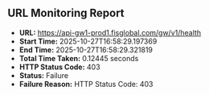 ## URL Monitoring Report

- **URL:** https://api-gw1-prod1.fisglobal.com/gw/v1/health
- **Start Time:** 2025-10-27T16:58:29.197369
- **End Time:** 2025-10-27T16:58:29.321819
- **Total Time Taken:** 0.12445 seconds
- **HTTP Status Code:** 403
- **Status:** Failure
- **Failure Reason:** HTTP Status Code: 403
